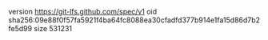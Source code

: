 version https://git-lfs.github.com/spec/v1
oid sha256:09e88f0f57fa5921f4ba64fc8088ea30cfadfd377b914e1fa15d86d7b2fe5d99
size 531231
